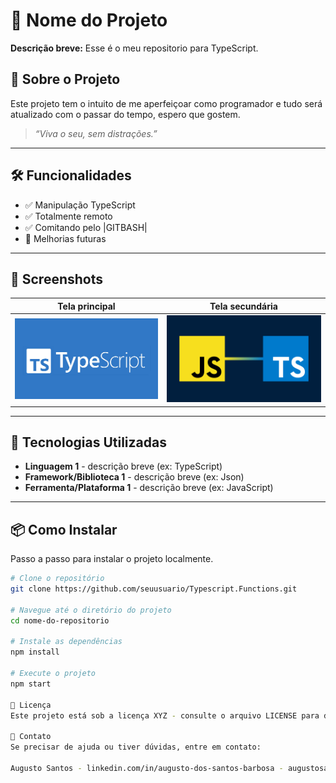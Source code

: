 # 🚀 Nome do Projeto

**Descrição breve:** Esse é o meu repositorio para TypeScript.

## 📖 Sobre o Projeto

Este projeto tem o intuito de me aperfeiçoar como programador e tudo será atualizado com o passar do tempo, espero que gostem. 

> _“Viva o seu, sem distrações.”_

---

## 🛠️ Funcionalidades

- ✅ Manipulação TypeScript
- ✅ Totalmente remoto
- ✅ Comitando pelo |GITBASH|
- 🔧 Melhorias futuras

---

## 📸 Screenshots
 

| Tela principal | Tela secundária |
|----------------|----------------|
| ![Tela 1](images/ts.jpg) | ![Tela 2](images/js-ts.png) |

---

## 🚀 Tecnologias Utilizadas

- **Linguagem 1** - descrição breve (ex: TypeScript)
- **Framework/Biblioteca 1** - descrição breve (ex: Json)
- **Ferramenta/Plataforma 1** - descrição breve (ex: JavaScript)

---

## 📦 Como Instalar

Passo a passo para instalar o projeto localmente.

```bash
# Clone o repositório
git clone https://github.com/seuusuario/Typescript.Functions.git

# Navegue até o diretório do projeto
cd nome-do-repositorio

# Instale as dependências
npm install

# Execute o projeto
npm start

📄 Licença
Este projeto está sob a licença XYZ - consulte o arquivo LICENSE para detalhes.

💬 Contato
Se precisar de ajuda ou tiver dúvidas, entre em contato:

Augusto Santos - linkedin.com/in/augusto-dos-santos-barbosa - augustosantos1709@gmail.com
